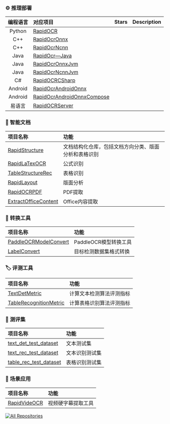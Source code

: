 ### ⚙ 推理部署

|编程语言|对应项目|Stars|Description|
|:---:|:---|:---:|:---:|
|Python|[RapidOCR](https://github.com/RapidAI/RapidOCR)||
|C++|[RapidOcrOnnx](https://github.com/RapidAI/RapidOcrOnnx)|
|C++|[RapidOcrNcnn](https://github.com/RapidAI/RapidOcrNcnn)|
|Java|[RapidOcr—Java](https://github.com/MyMonsterCat/RapidOcr-Java)|
|Java|[RapidOcrOnnxJvm](https://github.com/RapidAI/RapidOcrOnnxJvm)|
|Java|[RapidOcrNcnnJvm](https://github.com/RapidAI/RapidOcrNcnnJvm)|
|C#|[RapidOCRCSharp](https://github.com/RapidAI/RapidOCRCSharp)|
|Android|[RapidOcrAndroidOnnx](https://github.com/RapidAI/RapidOcrAndroidOnnx)|
|Android|[RapidOcrAndroidOnnxCompose](https://github.com/RapidAI/RapidOcrAndroidOnnxCompose)|
|易语言|[RapidOCRServer](https://github.com/Physton/RapidOCRServer)|

### 📄 智能文档

|项目名称|功能|
|:---|:---|
|[RapidStructure](https://github.com/RapidAI/RapidStructure)|文档结构化仓库，包括文档方向分类、版面分析和表格识别|
|[RapidLaTexOCR](https://github.com/RapidAI/RapidLaTeXOCR)|公式识别|
|[TableStructureRec](https://github.com/RapidAI/TableStructureRec)|表格识别|
|[RapidLayout](https://github.com/RapidAI/RapidLayout)|版面分析|
|[RapidOCRPDF](https://github.com/RapidAI/RapidOCRPDF)|PDF提取|
|[ExtractOfficeContent](https://github.com/SWHL/ExtractOfficeContent)|Office内容提取|

### 🔄 转换工具

|项目名称|功能|
|:---|:---|
|[PaddleOCRModelConvert](https://github.com/RapidAI/PaddleOCRModelConvert)|PaddleOCR模型转换工具|
|[LabelConvert](https://github.com/RapidAI/LabelConvert)|目标检测数据集格式转换|

### 🏷 评测工具

|项目名称|功能|
|:---|:---|
|[TextDetMetric](https://github.com/SWHL/TextDetMetric)|计算文本检测算法评测指标|
|[TableRecognitionMetric](https://github.com/SWHL/TableRecognitionMetric)|计算表格识别算法评测指标|

### 🔢 测评集

|项目名称|功能|
|:---|:---|
|[text_det_test_dataset](https://huggingface.co/datasets/SWHL/text_det_test_dataset)|文本测试集|
|[text_rec_test_dataset](https://huggingface.co/datasets/SWHL/text_rec_test_dataset)|文本识别测试集|
|[table_rec_test_dataset](https://huggingface.co/datasets/SWHL/table_rec_test_dataset)|表格识别测试集|

### 📱 场景应用

|项目名称|功能|
|:---|:---|
|[RapidVideOCR](https://github.com/SWHL/RapidVideOCR)|视频硬字幕提取工具|


<a href="https://github.com/orgs/RapidAI/repositories"><img alt="All Repositories" title="All Repositories" src="https://custom-icon-badges.demolab.com/badge/-Click%20Here%20For%20All%20Repos-1F222E?style=for-the-badge&logoColor=white&logo=repo"/></a>
